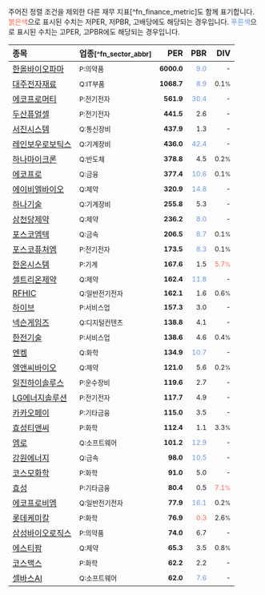 주어진 정렬 조건을 제외한 다른 재무 지표[^fn_finance_metric]도 함께 표기합니다. <span style="color:tomato">붉은색</span>으로 표시된 수치는 저PER, 저PBR, 고배당에도 해당되는 경우입니다. <span style="color:cornflowerblue">푸른색</span>으로 표시된 수치는 고PER, 고PBR에도 해당되는 경우입니다.

| **종목** | **업종**<small>[^fn_sector_abbr]</small> | **PER** | **PBR** | **DIV** |
| :--- | :--- | --: | --: | --: |
| [한올바이오파마](/009420/) | <small>P:의약품</small> | <small>**6000.0**</small> | <small><span style="color:cornflowerblue">9.0</span></small> | <small>-</small> |
| [대주전자재료](/078600/) | <small>Q:IT부품</small> | <small>**1068.7**</small> | <small><span style="color:cornflowerblue">8.9</span></small> | <small>0.1<small>%</small></small> |
| [에코프로머티](/450080/) | <small>P:전기전자</small> | <small>**561.9**</small> | <small><span style="color:cornflowerblue">30.4</span></small> | <small>-</small> |
| [두산퓨얼셀](/336260/) | <small>P:전기전자</small> | <small>**441.5**</small> | <small>2.6</small> | <small>-</small> |
| [서진시스템](/178320/) | <small>Q:통신장비</small> | <small>**437.9**</small> | <small>1.3</small> | <small>-</small> |
| [레인보우로보틱스](/277810/) | <small>Q:기계장비</small> | <small>**436.0**</small> | <small><span style="color:cornflowerblue">42.4</span></small> | <small>-</small> |
| [하나마이크론](/067310/) | <small>Q:반도체</small> | <small>**378.8**</small> | <small>4.5</small> | <small>0.2<small>%</small></small> |
| [에코프로](/086520/) | <small>Q:금융</small> | <small>**377.4**</small> | <small><span style="color:cornflowerblue">10.6</span></small> | <small>0.1<small>%</small></small> |
| [에이비엘바이오](/298380/) | <small>Q:제약</small> | <small>**320.9**</small> | <small><span style="color:cornflowerblue">14.8</span></small> | <small>-</small> |
| [하나기술](/299030/) | <small>Q:기계장비</small> | <small>**255.8**</small> | <small>5.3</small> | <small>-</small> |
| [삼천당제약](/000250/) | <small>Q:제약</small> | <small>**236.2**</small> | <small><span style="color:cornflowerblue">8.0</span></small> | <small>-</small> |
| [포스코엠텍](/009520/) | <small>Q:금속</small> | <small>**206.5**</small> | <small><span style="color:cornflowerblue">8.7</span></small> | <small>0.1<small>%</small></small> |
| [포스코퓨처엠](/003670/) | <small>P:전기전자</small> | <small>**173.5**</small> | <small><span style="color:cornflowerblue">8.3</span></small> | <small>0.1<small>%</small></small> |
| [한온시스템](/018880/) | <small>P:기계</small> | <small>**167.6**</small> | <small>1.5</small> | <small><span style="color:tomato">5.7<small>%</small></span></small> |
| [셀트리온제약](/068760/) | <small>Q:제약</small> | <small>**162.4**</small> | <small><span style="color:cornflowerblue">11.8</span></small> | <small>-</small> |
| [RFHIC](/218410/) | <small>Q:일반전기전자</small> | <small>**162.1**</small> | <small>1.6</small> | <small>0.6<small>%</small></small> |
| [하이브](/352820/) | <small>P:서비스업</small> | <small>**157.3**</small> | <small>3.0</small> | <small>-</small> |
| [넥슨게임즈](/225570/) | <small>Q:디지털컨텐츠</small> | <small>**138.8**</small> | <small>4.1</small> | <small>-</small> |
| [한전기술](/052690/) | <small>P:서비스업</small> | <small>**138.6**</small> | <small>4.6</small> | <small>0.4<small>%</small></small> |
| [엔켐](/348370/) | <small>Q:화학</small> | <small>**134.9**</small> | <small><span style="color:cornflowerblue">10.7</span></small> | <small>-</small> |
| [엘앤씨바이오](/290650/) | <small>Q:제약</small> | <small>**121.0**</small> | <small>5.6</small> | <small>0.2<small>%</small></small> |
| [일진하이솔루스](/271940/) | <small>P:운수장비</small> | <small>**119.6**</small> | <small>2.7</small> | <small>-</small> |
| [LG에너지솔루션](/373220/) | <small>P:전기전자</small> | <small>**117.7**</small> | <small>4.9</small> | <small>-</small> |
| [카카오페이](/377300/) | <small>P:기타금융</small> | <small>**115.0**</small> | <small>3.5</small> | <small>-</small> |
| [효성티앤씨](/298020/) | <small>P:화학</small> | <small>**112.4**</small> | <small>1.1</small> | <small>3.3<small>%</small></small> |
| [엠로](/058970/) | <small>Q:소프트웨어</small> | <small>**101.2**</small> | <small><span style="color:cornflowerblue">12.9</span></small> | <small>-</small> |
| [강원에너지](/114190/) | <small>Q:금속</small> | <small>**98.0**</small> | <small><span style="color:cornflowerblue">10.5</span></small> | <small>-</small> |
| [코스모화학](/005420/) | <small>P:화학</small> | <small>**91.0**</small> | <small>5.0</small> | <small>-</small> |
| [효성](/004800/) | <small>P:기타금융</small> | <small>**80.4**</small> | <small>0.5</small> | <small><span style="color:tomato">7.1<small>%</small></span></small> |
| [에코프로비엠](/247540/) | <small>Q:일반전기전자</small> | <small>**77.9**</small> | <small><span style="color:cornflowerblue">16.1</span></small> | <small>0.2<small>%</small></small> |
| [롯데케미칼](/011170/) | <small>P:화학</small> | <small>**76.9**</small> | <small><span style="color:tomato">0.3</span></small> | <small>2.6<small>%</small></small> |
| [삼성바이오로직스](/207940/) | <small>P:의약품</small> | <small>**74.0**</small> | <small>6.7</small> | <small>-</small> |
| [에스티팜](/237690/) | <small>Q:제약</small> | <small>**65.3**</small> | <small>3.5</small> | <small>0.8<small>%</small></small> |
| [코스맥스](/192820/) | <small>P:화학</small> | <small>**62.2**</small> | <small>2.2</small> | <small>-</small> |
| [셀바스AI](/108860/) | <small>Q:소프트웨어</small> | <small>**62.0**</small> | <small><span style="color:cornflowerblue">7.6</span></small> | <small>-</small> |